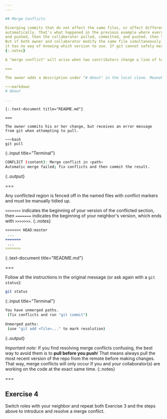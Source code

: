 ```yaml
---
---

## Merge Conflicts

Diverging commits that do not affect the same files, or affect different lines within a file, can usually be merged
automatically. That's what happened in the previous example where everything happened in sequence. First, the owner committed
and pushed, then the collaborator pulled, committed, and pushed, then the owner pulled again. 
But if both owner and collaborator modify the same file simultaneously, git cannot safely merge the commits because 
it has no way of knowing which version to use. If git cannot safely merge commits, it guides you through conflict resolution.
{:.notes}

A "merge conflict" will arise when two contributors change a line of text. For example, if you both add a project description.

===

The owner adds a description under "# About" in the local clone. Meanwhile the collaborator adds a description under "# About" using the GitHub editor in the owner's repository.

~~~markdown
# About

...
```

~~~
{:.text-document title="README.md"}

===

The owner commits his or her change, but receives an error message from git when attempting to pull.

~~~bash
git pull
~~~
{:.input title="Terminal"}
~~~bash
CONFLICT (content): Merge conflict in <path>
Automatic merge failed; fix conflicts and then commit the result.
~~~
{:.output}

===

Any conflicted region is fenced off in the named files with conflict markers 
and must be manually tidied up.

`<<<<<<<` indicates the beginning of your version of the conflicted section,
then `=======` indicates the beginning of your neighbor's version, which ends
with `>>>>>>>`.
{:.notes}

~~~markdown
<<<<<<< HEAD:master
 ...
=======
 ...
>>>>>>>
~~~
{:.text-document title="README.md"}

===

Follow all the instructions in the original message (or ask again with a 
`git status`):

~~~bash
git status
~~~
{:.input title="Terminal"}
~~~bash
You have unmerged paths.
 (fix conflicts and run "git commit")
 
Unmerged paths:
 (use "git add <file>..." to mark resolution)
~~~
{:.output}

*Important note*: If you find resolving merge conflicts confusing, the best way to avoid them is to **pull before you push**!
That means always pull the most recent version of the repo from the remote before making changes. 
That way, merge conflicts will only occur if you and your collaborator(s) are working on the code at the exact same time.
{:.notes}

===

## Exercise 4

Switch roles with your neighbor and repeat both Exercise 3 and the steps above to
introduce and resolve a merge conflict.
